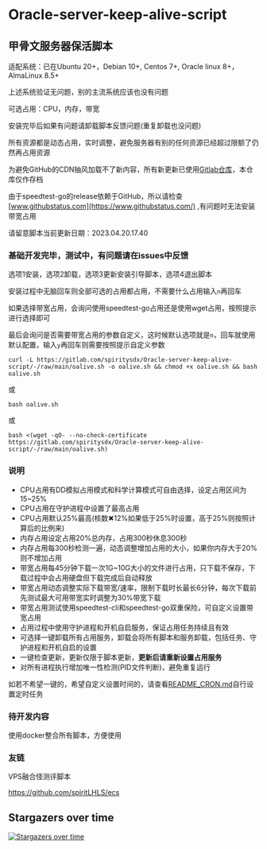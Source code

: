 # Oracle-server-keep-alive-script

## 甲骨文服务器保活脚本

适配系统：已在Ubuntu 20+，Debian 10+, Centos 7+, Oracle linux 8+，AlmaLinux 8.5+

上述系统验证无问题，别的主流系统应该也没有问题

可选占用：CPU，内存，带宽

安装完毕后如果有问题请卸载脚本反馈问题(重复卸载也没问题)

所有资源都是动态占用，实时调整，避免服务器有别的任何资源已经超过限额了仍然再占用资源

为避免GitHub的CDN抽风加载不了新内容，所有新更新已使用[Gitlab仓库](https://gitlab.com/spiritysdx/Oracle-server-keep-alive-script)，本仓库仅作存档

由于speedtest-go的release依赖于GitHub，所以请检查 [www.githubstatus.com](https://www.githubstatus.com/) ,有问题时无法安装带宽占用

请留意脚本当前更新日期：2023.04.20.17.40

### 基础开发完毕，测试中，有问题请在issues中反馈

选项1安装，选项2卸载，选项3更新安装引导脚本，选项4退出脚本

安装过程中无脑回车则全部可选的占用都占用，不需要什么占用输入```n```再回车

如果选择带宽占用，会询问使用speedtest-go占用还是使用wget占用，按照提示进行选择即可

最后会询问是否需要带宽占用的参数自定义，这时候默认选项就是```n```，回车就使用默认配置，输入```y```再回车则需要按照提示自定义参数

```
curl -L https://gitlab.com/spiritysdx/Oracle-server-keep-alive-script/-/raw/main/oalive.sh -o oalive.sh && chmod +x oalive.sh && bash oalive.sh
```

或

```
bash oalive.sh
```

或

```
bash <(wget -qO- --no-check-certificate https://gitlab.com/spiritysdx/Oracle-server-keep-alive-script/-/raw/main/oalive.sh)
```

### 说明

- CPU占用有DD模拟占用模式和科学计算模式可自由选择，设定占用区间为15~25%
- CPU占用在守护进程中设置了最高占用
- CPU占用默认25%最高(核数✖12%如果低于25%时设置，高于25%则按照计算后的比例来)
- 内存占用设定占用20%总内存，占用300秒休息300秒
- 内存占用每300秒检测一遍，动态调整增加占用的大小，如果你内存大于20%则不增加占用
- 带宽占用每45分钟下载一次1G~10G大小的文件进行占用，只下载不保存，下载过程中会占用硬盘但下载完成后自动释放
- 带宽占用动态调整实际下载带宽/速率，限制下载时长最长6分钟，每次下载前先测试最大可用带宽实时调整为30%带宽下载
- 带宽占用测试使用speedtest-cli和speedtest-go双重保险，可自定义设置带宽占用
- 占用过程中使用守护进程和开机自启服务，保证占用任务持续且有效
- 可选择一键卸载所有占用服务，卸载会将所有脚本和服务卸载，包括任务、守护进程和开机自启的设置
- 一键检查更新，更新仅限于脚本更新，**更新后请重新设置占用服务**
- 对所有进程执行增加唯一性检测(PID文件判断)，避免重复运行

如若不希望一键的，希望自定义设置时间的，请查看[README_CRON.md](https://gitlab.com/spiritysdx/Oracle-server-keep-alive-script/-/blob/main/%20README_CRON.md)自行设置定时任务

### 待开发内容

使用docker整合所有脚本，方便使用

### 友链

VPS融合怪测评脚本

https://github.com/spiritLHLS/ecs

## Stargazers over time

[![Stargazers over time](https://starchart.cc/spiritLHLS/Oracle-server-keep-alive-script.svg)](https://starchart.cc/spiritLHLS/Oracle-server-keep-alive-script)
